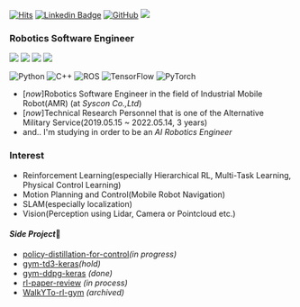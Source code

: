 [![Hits](https://hits.seeyoufarm.com/api/count/incr/badge.svg?url=https%3A%2F%2Fgithub.com%2FCUN-bjy?&style=flat-square)](https://hits.seeyoufarm.com) [![Linkedin Badge](https://img.shields.io/badge/-LinkedIn-blue?style=flat-square&logo=Linkedin&logoColor=white)](https://www.linkedin.com/in/junyeob-baek-640abb5b/) [
<img alt="GitHub" src="https://img.shields.io/badge/GitHub%20-%2314354C.svg?&style=flat-square&logo=GitHub&logoColor=white"/>](https://github.com/CUN-bjy) [<img src="http://img.shields.io/badge/-Tech%20Blog-655ced?style=flat-square&logo=Bloglovin">](https://ropiens.tistory.com/category/whitebot)


### Robotics Software Engineer  
![](https://img.shields.io/badge/-Python-333?style=flat-square&logo=Python&logoColor=fff)   ![](https://img.shields.io/badge/-C/C++-c14438?style=flat-square&logo=C&logoColor=fff) ![](https://img.shields.io/badge/-%3A%3A%3AROS-red) ![](https://aleen42.github.io/badges/src/tensorflow.svg)

<img alt="Python" src="https://img.shields.io/badge/python%20-%2314354C.svg?&style=flat-square&logo=python&logoColor=white"/> <img alt="C++" src="https://img.shields.io/badge/C/C++%20-%2300599C.svg?&style=flat-square&logo=c%2B%2B&ogoColor=white"/> <img alt="ROS" src="https://img.shields.io/badge/ROS%20-%2322314E.svg?&style=flat-square&logo=ROS&logoColor=white" />
<img alt="TensorFlow" src="https://img.shields.io/badge/TensorFlow%20-%23FF6F00.svg?&style=flat-square&logo=TensorFlow&logoColor=white" /> <img alt="PyTorch" src="https://img.shields.io/badge/PyTorch%20-%23EE4C2C.svg?&style=flat-square&logo=PyTorch&logoColor=white" />


- [*now*]Robotics Software Engineer in the field of Industrial Mobile Robot(AMR) (at *Syscon Co.,Ltd*)
- [*now*]Technical Research Personnel that is one of the Alternative Military Service(2019.05.15 ~ 2022.05.14, 3 years)
- and.. I'm studying in order to be an *AI Robotics Engineer*

### Interest

- Reinforcement Learning(especially Hierarchical RL, Multi-Task Learning, Physical Control Learning)
- Motion Planning and Control(Mobile Robot Navigation)
- SLAM(especially localization)
- Vision(Perception using Lidar, Camera or Pointcloud etc.)

#### *Side Project*🔭
- [policy-distillation-for-control](https://github.com/CUN-bjy/policy-distillation-for-control)*(in progress)*
- [gym-td3-keras](https://github.com/CUN-bjy/gym-td3-keras)*(hold)*
- [gym-ddpg-keras](https://github.com/CUN-bjy/gym-ddpg-keras) *(done)*
- [rl-paper-review](https://github.com/CUN-bjy/pg-paper-review) *(in process)*
- [WalkYTo-rl-gym](https://github.com/CUN-bjy/WalkYTo-rl) *(archived)* 
